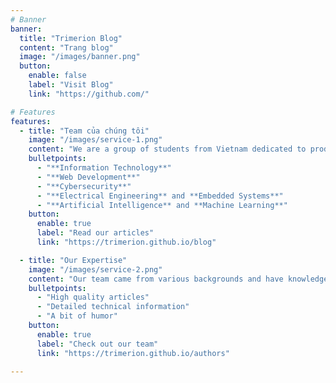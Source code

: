 ```yaml
---
# Banner
banner:
  title: "Trimerion Blog"
  content: "Trang blog"
  image: "/images/banner.png"
  button:
    enable: false
    label: "Visit Blog"
    link: "https://github.com/"

# Features
features:
  - title: "Team của chúng tôi"
    image: "/images/service-1.png"
    content: "We are a group of students from Vietnam dedicated to producing high quality, informational articles about various technology and engineering topics. Here are some topics you can expect us to write about:"
    bulletpoints:
      - "**Information Technology**"
      - "**Web Development**"
      - "**Cybersecurity**"
      - "**Electrical Engineering** and **Embedded Systems**"
      - "**Artificial Intelligence** and **Machine Learning**"
    button:
      enable: true
      label: "Read our articles"
      link: "https://trimerion.github.io/blog"

  - title: "Our Expertise"
    image: "/images/service-2.png"
    content: "Our team came from various backgrounds and have knowledge in various fields of technology. This website is a platform for us to share that knowledge to the world"
    bulletpoints:
      - "High quality articles"
      - "Detailed technical information"
      - "A bit of humor"
    button:
      enable: true
      label: "Check out our team"
      link: "https://trimerion.github.io/authors"

---
```


